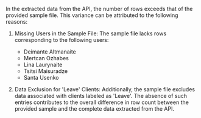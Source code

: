 In the extracted data from the API, the number of rows exceeds that of the provided sample file. This variance can be attributed to the following reasons:

1. Missing Users in the Sample File:
    The sample file lacks rows corresponding to the following users:
    *   Deimante Altmanaite
    *   Mertcan Ozhabes
    *   Lina Laurynaite
    *   Tsitsi Maisuradze
    *   Santa Usenko

2. Data Exclusion for 'Leave' Clients:
Additionally, the sample file excludes data associated with clients labeled as 'Leave'. The absence of such entries contributes to the overall difference in row count between the provided sample and the complete data extracted from the API.

